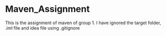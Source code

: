 #  Maven_Assignment
This is the assignment of maven of group 1. I have ignored the target folder, .iml file and idea file using .gitignore
